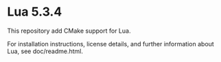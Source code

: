 
# Lua 5.3.4

This repository add CMake support for Lua.

For installation instructions, license details, and
further information about Lua, see doc/readme.html.

